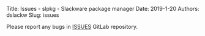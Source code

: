 Title: Issues - slpkg - Slackware package manager
Date: 2019-1-20
Authors: dslackw
Slug: issues

Please report any bugs in [ISSUES](https://gitlab.com/dslackw/slpkg/issues) GitLab repository.

